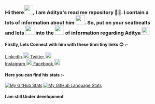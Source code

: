 ### Hi there<img src= https://media.tenor.com/images/b617c36f9db276d3146e974b8ff64f4c/tenor.gif width=30px>, I am Aditya's read me repository 👨‍💻. I contain a lots of information about him <img src= https://media.tenor.com/images/9ff011fc554c97e33caea190a301fcb4/tenor.gif width=30px>. So, put on your seatbealts and lets <img src= https://media.tenor.com/images/ee5e3af0efd1bf7292a099ded06c2e80/tenor.gif width=30px> into the <img src= https://media.tenor.com/images/9d8210d2094d9eea0010ca67d0cfbe62/tenor.gif  width=30px> of information regarding Aditya <img src= https://media.tenor.com/images/67c179763027482922c8af0943b13a09/tenor.gif  width=25px>

<!--
**AdityaGarg00/AdityaGarg00** is a ✨ _special_ ✨ repository because its `README.md` (this file) appears on your GitHub profile.

Here are some ideas to get you started:

- 🔭 I’m currently working as a student
- 🌱 I’m currently learning ...
- 👯 I’m looking to collaborate on ...
- 🤔 I’m looking for help with ...
- 💬 Ask me about ...
- 📫 How to reach me: ...
- 😄 Pronouns: ...
- ⚡ Fun fact: ...
-->
#### Firstly, Lets Connect with him with these tinni tiny links 😊 :-
<a href="https://www.linkedin.com/in/adityagarg00/" target="_blank" rel="noopener noreferrer"> LinkedIn <img src=https://content.linkedin.com/content/dam/me/business/en-us/amp/brand-site/v2/bg/LI-Bug.svg.original.svg width=20px/> 
</a>
<a href="https://twitter.com/adityagarg00/" target="_blank" rel="noopener noreferrer"> Twitter <img src=http://assets.stickpng.com/images/580b57fcd9996e24bc43c53e.png width=20px/> 
</a><br>
<a href="https://www.instagram.com/__adityagarg00/" target="_blank" rel="noopener noreferrer"> Instagram <img src=https://cdn2.iconfinder.com/data/icons/social-media-2285/512/1_Instagram_colored_svg_1-512.png width=20px/> 
</a>
<a href="https://www.facebook.com/adityagarg00" target="_blank" rel="noopener noreferrer"> Facebook <img src=https://facebookbrand.com/wp-content/uploads/2019/04/f_logo_RGB-Hex-Blue_512.png width=20px/> 
</a>
#### Here you can find his stats :-
[![My GitHub Stats](https://github-readme-stats.vercel.app/api/?username=AdityaGarg00&count_private=true&theme=tokyonight&showicons=true)]()
[![My GitHub Language Stats](https://github-readme-stats.vercel.app/api/top-langs/?username=AdityaGarg00&langs_count=3&theme=tokyonight)]()

#### I am still Under development

